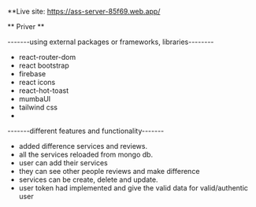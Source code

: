**Live site: https://ass-server-85f69.web.app/ 

** Priver **

-------using external packages or frameworks, libraries--------

- react-router-dom
- react bootstrap
- firebase
- react icons
- react-hot-toast
- mumbaUI
- tailwind css
- 
-------different features and functionality-------

- added difference services and reviews.
- all the services reloaded from mongo db.
- user can add their services
- they can see other people reviews and make difference
- services can be create, delete and update.
- user token had implemented and give the valid data for valid/authentic user
